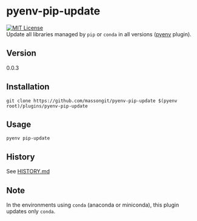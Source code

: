 # pyenv-pip-update
[![MIT License](http://img.shields.io/badge/license-MIT-blue.svg?style=flat)](LICENSE)  
Update all libraries managed by `pip` or `conda` in all versions ([pyenv](https://github.com/pyenv/pyenv) plugin).

## Version
0.0.3

## Installation
    git clone https://github.com/massongit/pyenv-pip-update $(pyenv root)/plugins/pyenv-pip-update

## Usage
    pyenv pip-update

## History
See [HISTORY.md](HISTORY.md)

## Note
In the environments using `conda` (anaconda or miniconda), this plugin updates only `conda`.